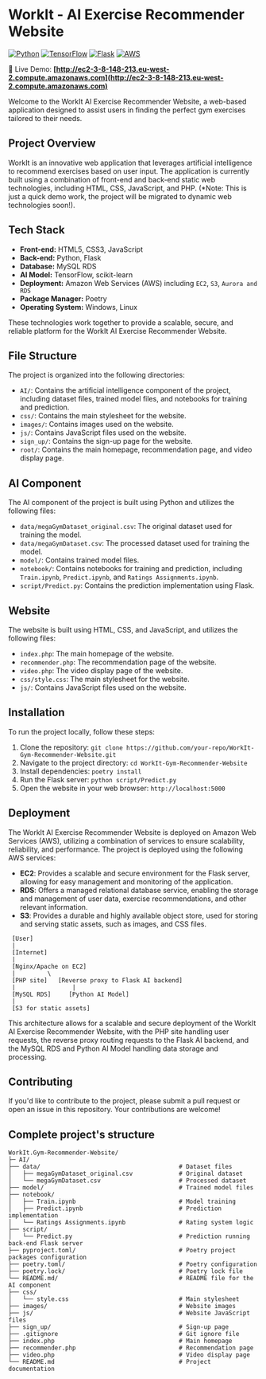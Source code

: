 # WorkIt - AI Exercise Recommender Website

[![Python](https://img.shields.io/badge/Python-3.10.11-blue.svg)](https://www.python.org/)
[![TensorFlow](https://img.shields.io/badge/TensorFlow-2.10.1-orange.svg)](https://www.tensorflow.org/)
[![Flask](https://img.shields.io/badge/Flask-3.1.0-lightgrey.svg)](https://flask.palletsprojects.com/)
[![AWS](https://img.shields.io/badge/AWS-Deployed-yellow.svg)](http://ec2-3-8-148-213.eu-west-2.compute.amazonaws.com)

🔗 Live Demo: **[http://ec2-3-8-148-213.eu-west-2.compute.amazonaws.com](http://ec2-3-8-148-213.eu-west-2.compute.amazonaws.com)**

Welcome to the WorkIt AI Exercise Recommender Website, a web-based application designed to assist users in finding the perfect gym exercises tailored to their needs.

## Project Overview

WorkIt is an innovative web application that leverages artificial intelligence to recommend exercises based on user input. The application is currently built using a combination of front-end and back-end static web technologies, including HTML, CSS, JavaScript, and PHP. (*Note: This is just a quick demo work, the project will be migrated to dynamic web technologies soon!).

## Tech Stack

* **Front-end:** HTML5, CSS3, JavaScript
* **Back-end:** Python, Flask
* **Database:** MySQL RDS
* **AI Model:** TensorFlow, scikit-learn
* **Deployment:** Amazon Web Services (AWS) including `EC2`, `S3`, `Aurora and RDS`
* **Package Manager:** Poetry
* **Operating System:** Windows, Linux

These technologies work together to provide a scalable, secure, and reliable platform for the WorkIt AI Exercise Recommender Website.

## File Structure

The project is organized into the following directories:

* `AI/`: Contains the artificial intelligence component of the project, including dataset files, trained model files, and notebooks for training and prediction.
* `css/`: Contains the main stylesheet for the website.
* `images/`: Contains images used on the website.
* `js/`: Contains JavaScript files used on the website.
* `sign_up/`: Contains the sign-up page for the website.
* `root/`: Contains the main homepage, recommendation page, and video display page.

## AI Component

The AI component of the project is built using Python and utilizes the following files:

* `data/megaGymDataset_original.csv`: The original dataset used for training the model.
* `data/megaGymDataset.csv`: The processed dataset used for training the model.
* `model/`: Contains trained model files.
* `notebook/`: Contains notebooks for training and prediction, including `Train.ipynb`, `Predict.ipynb`, and `Ratings Assignments.ipynb`.
* `script/Predict.py`: Contains the prediction implementation using Flask.

## Website

The website is built using HTML, CSS, and JavaScript, and utilizes the following files:

* `index.php`: The main homepage of the website.
* `recommender.php`: The recommendation page of the website.
* `video.php`: The video display page of the website.
* `css/style.css`: The main stylesheet for the website.
* `js/`: Contains JavaScript files used on the website.

## Installation

To run the project locally, follow these steps:

1. Clone the repository: `git clone https://github.com/your-repo/WorkIt-Gym-Recommender-Website.git`
2. Navigate to the project directory: `cd WorkIt-Gym-Recommender-Website`
3. Install dependencies: `poetry install`
4. Run the Flask server: `python script/Predict.py`
5. Open the website in your web browser: `http://localhost:5000`

## Deployment

The WorkIt AI Exercise Recommender Website is deployed on Amazon Web Services (AWS), utilizing a combination of services to ensure scalability, reliability, and performance. The project is deployed using the following AWS services:

* **EC2**: Provides a scalable and secure environment for the Flask server, allowing for easy management and monitoring of the application.
* **RDS**: Offers a managed relational database service, enabling the storage and management of user data, exercise recommendations, and other relevant information.
* **S3**: Provides a durable and highly available object store, used for storing and serving static assets, such as images, and CSS files.

```
 [User]
 |
 [Internet]
 |
 [Nginx/Apache on EC2]
 |         \
 [PHP site]   [Reverse proxy to Flask AI backend]
 |                |
 [MySQL RDS]     [Python AI Model]
 |
 [S3 for static assets]
```

This architecture allows for a scalable and secure deployment of the WorkIt AI Exercise Recommender Website, with the PHP site handling user requests, the reverse proxy routing requests to the Flask AI backend, and the MySQL RDS and Python AI Model handling data storage and processing.

## Contributing

If you'd like to contribute to the project, please submit a pull request or open an issue in this repository. Your contributions are welcome!

## Complete project's structure

```plaintext
WorkIt.Gym-Recommender-Website/
├─ AI/
├── data/                                       # Dataset files
│   ├── megaGymDataset_original.csv             # Original dataset
│   └── megaGymDataset.csv                      # Processed dataset
├── model/                                      # Trained model files
├── notebook/                   
│   ├── Train.ipynb                             # Model training
│   ├── Predict.ipynb                           # Prediction implementation
│   └── Ratings Assignments.ipynb               # Rating system logic
├── script/                     
│   └── Predict.py                              # Prediction running back-end Flask server
├── pyproject.toml/                             # Poetry project packages configuration
├── poetry.toml/                                # Poetry configuration
├── poetry.lock/                                # Poetry lock file
└── README.md/                                  # README file for the AI component
├── css/
│   └── style.css                               # Main stylesheet
├── images/                                     # Website images
├── js/                                         # Website JavaScript files
├── sign_up/                                    # Sign-up page
├── .gitignore                                  # Git ignore file
├── index.php                                   # Main homepage
├── recommender.php                             # Recommendation page
├── video.php                                   # Video display page
└── README.md                                   # Project documentation
```